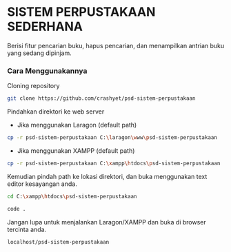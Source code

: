 # SISTEM PERPUSTAKAAN SEDERHANA
Berisi fitur pencarian buku, hapus pencarian, dan menampilkan antrian buku yang sedang dipinjam.

### Cara Menggunakannya
Cloning repository

``` bash
git clone https://github.com/crashyet/psd-sistem-perpustakaan
```

Pindahkan direktori ke web server
* Jika menggunakan Laragon (default path)
  
``` bash
cp -r psd-sistem-perpustakaan C:\laragon\www\psd-sistem-perpustakaan
```

* Jika menggunakan XAMPP (default path)
  
``` bash
cp -r psd-sistem-perpustakaan C:\xampp\htdocs\psd-sistem-perpustakaan
```

Kemudian pindah path ke lokasi direktori, dan buka menggunakan text editor kesayangan anda.

``` bash
cd C:\xampp\htdocs\psd-sistem-perpustakaan
```

``` bash
code .
```

Jangan lupa untuk menjalankan Laragon/XAMPP dan buka di browser tercinta anda.

``` bash
localhost/psd-sistem-perpustakaan
```
